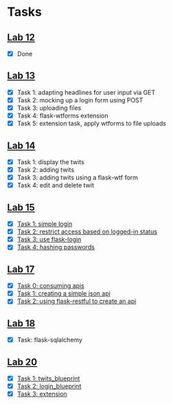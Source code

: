 # Tasks

## [Lab 12](http://gitlab.doc.gold.ac.uk/data-networks-web/lab-exercises/wikis/lab-12)

- [x] Done

## [Lab 13](http://gitlab.doc.gold.ac.uk/data-networks-web/lab-exercises/wikis/lab-13)

- [x] Task 1: adapting headlines for user input via GET
- [x] Task 2: mocking up a login form using POST
- [x] Task 3: uploading files
- [x] Task 4: flask-wtforms extension
- [x] Task 5: extension task, apply wtforms to file uploads

## [Lab 14](https://github.com/danmcquillan/dnw-flask/wiki/lab-14)

- [x] Task 1: display the twits
- [x] Task 2: adding twits
- [x] Task 3: adding twits using a flask-wtf form
- [x] Task 4: edit and delete twit

## [Lab 15](http://gitlab.doc.gold.ac.uk/data-networks-web/lab-exercises/wikis/lab-15)

- [x] [Task 1: simple login](http://gitlab.doc.gold.ac.uk/data-networks-web/lab-exercises/wikis/lab-15#task-1-simple-login)
- [x] [Task 2: restrict access based on logged-in status](http://gitlab.doc.gold.ac.uk/data-networks-web/lab-exercises/wikis/lab-15#task-2-restrict-access-based-on-logged-in-status)
- [x] [Task 3: use flask-login](http://gitlab.doc.gold.ac.uk/data-networks-web/lab-exercises/wikis/lab-15#task-3-use-flask-login)
- [x] [Task 4: hashing passwords](http://gitlab.doc.gold.ac.uk/data-networks-web/lab-exercises/wikis/lab-15#task-4-hashing-passwords)

## [Lab 17](http://gitlab.doc.gold.ac.uk/data-networks-web/lab-exercises/wikis/lab-17)

- [x] [Task 0: consuming apis](http://gitlab.doc.gold.ac.uk/data-networks-web/lab-exercises/wikis/lab-17#step-0-consuming-apis)
- [x] [Task 1: creating a simple json api](http://gitlab.doc.gold.ac.uk/data-networks-web/lab-exercises/wikis/lab-17#step-1-simple-api)
- [x] [Task 2: using flask-restful to create an api](http://gitlab.doc.gold.ac.uk/data-networks-web/lab-exercises/wikis/lab-17#step-2-using-flask-restful)

## [Lab 18](http://gitlab.doc.gold.ac.uk/data-networks-web/lab-exercises/wikis/lab-18)

- [x] Task: flask-sqlalchemy

## [Lab 20](http://gitlab.doc.gold.ac.uk/data-networks-web/lab-exercises/wikis/lab-20)

- [x] [Task 1: twits_blueprint](http://gitlab.doc.gold.ac.uk/data-networks-web/lab-exercises/wikis/lab-20#step-1-twits_blueprint)
- [x] [Task 2: login_blueprint](http://gitlab.doc.gold.ac.uk/data-networks-web/lab-exercises/wikis/lab-20#step-2-login_blueprint)
- [x] [Task 3: extension](http://gitlab.doc.gold.ac.uk/data-networks-web/lab-exercises/wikis/lab-20#step-3-extension)
